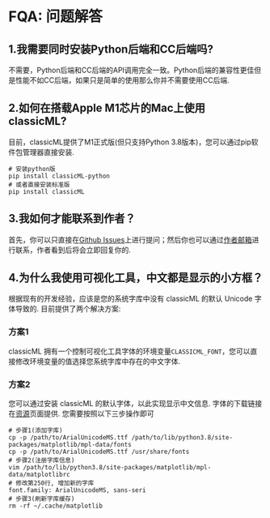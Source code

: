 # FQA: 问题解答

## 1.我需要同时安装Python后端和CC后端吗?

不需要，Python后端和CC后端的API调用完全一致。Python后端的兼容性更佳但是性能不如CC后端，如果只是简单的使用那么你并不需要使用CC后端.

## 2.如何在搭载Apple M1芯片的Mac上使用classicML?

目前，classicML提供了M1正式版(但只支持Python 3.8版本)，您可以通过pip软件包管理器直接安装.

```shell
# 安装python版
pip install classicML-python
# 或者直接安装标准版
pip install classicML
```

## 3.我如何才能联系到作者？

首先，你可以只直接在[Github Issues](https://github.com/sun1638650145/classicML/issues)上进行提问；然后你也可以通过[作者邮箱](s1638650145@gmail.com)进行联系，作者看到后将会立即回复你的.

## 4.为什么我使用可视化工具，中文都是显示的小方框？

根据现有的开发经验，应该是您的系统字库中没有 classicML 的默认 Unicode 字体导致的. 目前提供了两个解决方案:

### 方案1

classicML 拥有一个控制可视化工具字体的环境变量`CLASSICML_FONT`，您可以直接修改环境变量的值选择您系统字库中存在的中文字体.

### 方案2

您可以通过安装 classicML 的默认字体，以此实现显示中文信息. 字体的下载链接在[资源](https://classicml.readthedocs.io/zh_CN/latest/resources.html)页面提供. 您需要按照以下三步操作即可

```shell
# 步骤1(添加字库)
cp -p /path/to/ArialUnicodeMS.ttf /path/to/lib/python3.8/site-packages/matplotlib/mpl-data/fonts
cp -p /path/to/ArialUnicodeMS.ttf /usr/share/fonts
# 步骤2(注册字库信息)
vim /path/to/lib/python3.8/site-packages/matplotlib/mpl-data/matplotlibrc
# 修改第250行, 增加新的字库
font.family: ArialUnicodeMS, sans-seri
# 步骤3(刷新字库缓存)
rm -rf ~/.cache/matplotlib
```


